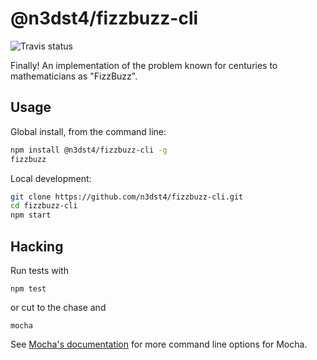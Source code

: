 @n3dst4/fizzbuzz-cli
====================

![Travis status](https://travis-ci.org/n3dst4/fizzbuzz-cli.svg)

Finally! An implementation of the problem known for centuries to mathematicians as "FizzBuzz".

## Usage

Global install, from the command line:

```bash
npm install @n3dst4/fizzbuzz-cli -g
fizzbuzz
```

Local development:

```bash
git clone https://github.com/n3dst4/fizzbuzz-cli.git
cd fizzbuzz-cli
npm start
```

## Hacking

Run tests with

```
npm test
```

or cut to the chase and

```
mocha
```

See [Mocha's documentation](http://mochajs.org/) for more command line options for Mocha.
